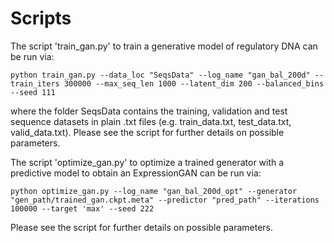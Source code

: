 # Scripts

The script 'train_gan.py' to train a generative model of regulatory DNA can be run via:

```python train_gan.py --data_loc "SeqsData" --log_name "gan_bal_200d" --train_iters 300000 --max_seq_len 1000 --latent_dim 200 --balanced_bins --seed 111```

where the folder SeqsData contains the training, validation and test sequence datasets in plain .txt files (e.g. train_data.txt, test_data.txt, valid_data.txt). Please see the script for further details on possible parameters.

The script 'optimize_gan.py' to optimize a trained generator with a predictive model to obtain an ExpressionGAN  can be run via:

```python optimize_gan.py --log_name "gan_bal_200d_opt" --generator "gen_path/trained_gan.ckpt.meta" --predictor "pred_path" --iterations 100000 --target 'max' --seed 222```

Please see the script for further details on possible parameters.

